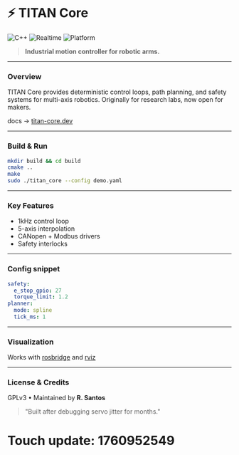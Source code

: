 # ⚡ **TITAN Core**

![C++](https://img.shields.io/badge/lang-C%2B%2B17-blue)
![Realtime](https://img.shields.io/badge/realtime-1kHz-yellow)
![Platform](https://img.shields.io/badge/platform-linux--rt-informational)

> **Industrial motion controller for robotic arms.**

---

### Overview

TITAN Core provides deterministic control loops, path planning, and safety systems for multi-axis robotics.
Originally for research labs, now open for makers.

docs → [titan-core.dev](https://titan-core.dev)

---

### Build & Run

```bash
mkdir build && cd build
cmake ..
make
sudo ./titan_core --config demo.yaml
```

---

### Key Features

* 1kHz control loop
* 5-axis interpolation
* CANopen + Modbus drivers
* Safety interlocks

---

### Config snippet

```yaml
safety:
  e_stop_gpio: 27
  torque_limit: 1.2
planner:
  mode: spline
  tick_ms: 1
```

---

### Visualization

Works with [rosbridge](https://rosbridge.dev) and [rviz](https://rviz.dev)

---

### License & Credits

GPLv3 • Maintained by **R. Santos**

> "Built after debugging servo jitter for months."

# Touch update: 1760952549
